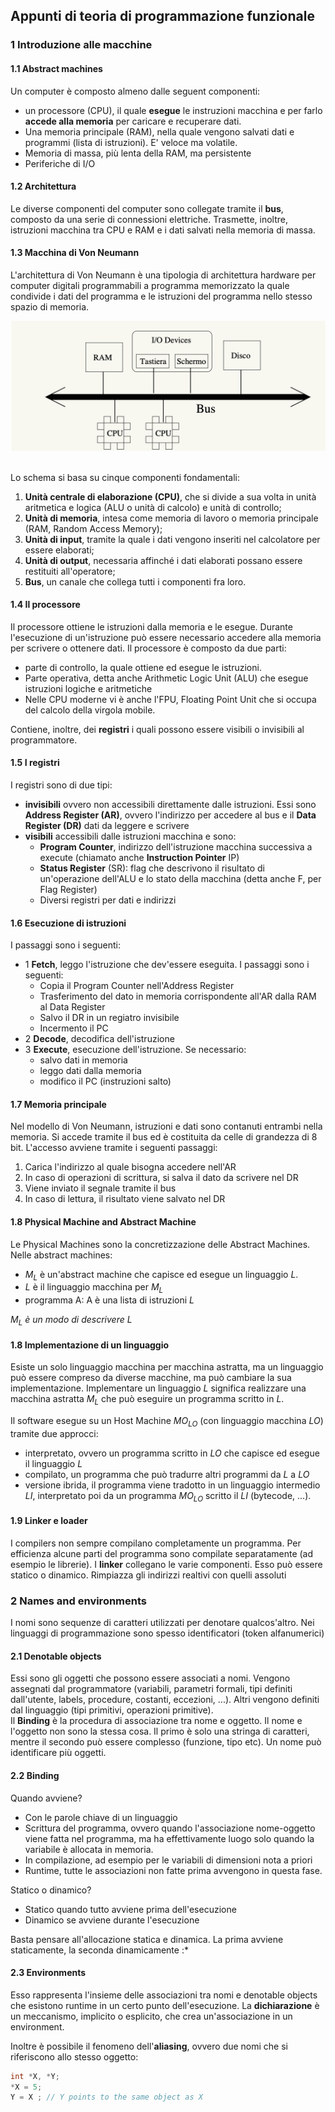 ## Appunti di teoria di programmazione funzionale

### 1 Introduzione alle macchine

#### 1.1 Abstract machines
Un computer è composto almeno dalle seguent componenti:
- un processore (CPU), il quale **esegue** le instruzioni macchina e per farlo **accede alla memoria** per caricare e recuperare dati.
- Una memoria principale (RAM), nella quale vengono salvati dati e programmi (lista di istruzioni). E' veloce ma volatile.
- Memoria di massa, più lenta della RAM, ma persistente
- Periferiche di I/O

#### 1.2 Architettura
Le diverse componenti del computer sono collegate tramite il **bus**, composto da una serie di connessioni elettriche. Trasmette, inoltre, istruzioni macchina tra CPU e RAM e i dati salvati nella memoria di massa.

#### 1.3 Macchina di Von Neumann
L'architettura di Von Neumann è una tipologia di architettura hardware per computer digitali programmabili a programma memorizzato la quale condivide i dati del programma e le istruzioni del programma nello stesso spazio di memoria.

<img src="Images/vonneumann.png">
<br><br>

Lo schema si basa su cinque componenti fondamentali:

1. **Unità centrale di elaborazione (CPU)**, che si divide a sua volta in unità aritmetica e logica (ALU o unità di calcolo) e unità di controllo;
2. **Unità di memoria**, intesa come memoria di lavoro o memoria principale (RAM, Random Access Memory);
3. **Unità di input**, tramite la quale i dati vengono inseriti nel calcolatore per essere elaborati;
4. **Unità di output**, necessaria affinché i dati elaborati possano essere restituiti all'operatore;
5. **Bus**, un canale che collega tutti i componenti fra loro.

#### 1.4 Il processore
Il processore ottiene le istruzioni dalla memoria e le esegue. Durante l'esecuzione di un'istruzione può essere necessario accedere alla memoria per scrivere o ottenere dati. Il processore è composto da due parti:
- parte di controllo, la quale ottiene ed esegue le istruzioni.
- Parte operativa, detta anche Arithmetic Logic Unit (ALU) che esegue istruzioni logiche e aritmetiche
- Nelle CPU moderne vi è anche l'FPU, Floating Point Unit che si occupa del calcolo della virgola mobile.

Contiene, inoltre, dei **registri** i quali possono essere visibili o invisibili al programmatore.

#### 1.5 I registri
I registri sono di due tipi:
- **invisibili** ovvero non accessibili direttamente dalle istruzioni. Essi sono **Address Register (AR)**, ovvero l'indirizzo per accedere al bus e il **Data Register (DR)** dati da leggere e scrivere
- **visibili** accessibili dalle istruzioni macchina e sono:
  - **Program Counter**, indirizzo dell'istruzione macchina successiva a execute (chiamato anche **Instruction Pointer** IP)
  - **Status Register** (SR): flag che descrivono il risultato di un'operazione dell'ALU e lo stato della macchina (detta anche F, per Flag Register)
  - Diversi registri per dati e indirizzi

#### 1.6 Esecuzione di istruzioni
I passaggi sono i seguenti:
- 1 **Fetch**, leggo l'istruzione che dev'essere eseguita. I passaggi sono i seguenti:
  - Copia il Program Counter nell'Address Register
  - Trasferimento del dato in memoria corrispondente all'AR dalla RAM al Data Register
  - Salvo il DR in un regiatro invisibile
  - Incermento il PC
- 2 **Decode**, decodifica dell'istruzione
- 3 **Execute**, esecuzione dell'istruzione. Se necessario:
  - salvo dati in memoria
  - leggo dati dalla memoria
  - modifico il PC (instruzioni salto)

#### 1.7 Memoria principale
Nel modello di Von Neumann, istruzioni e dati sono contanuti entrambi nella memoria. Si accede tramite il bus ed è costituita da celle di grandezza di 8 bit. L'accesso avviene tramite i seguenti passaggi:
1. Carica l'indirizzo al quale bisogna accedere nell'AR
2. In caso di operazioni di scrittura, si salva il dato da scrivere nel DR
3. Viene inviato il segnale tramite il bus
4. In caso di lettura, il risultato viene salvato nel DR

#### 1.8 Physical Machine and Abstract Machine
Le Physical Machines sono la concretizzazione delle Abstract Machines. Nelle abstract machines:
- $M_L$ è un'abstract machine che capisce ed esegue un linguaggio $L$.
- $L$ è il linguaggio macchina per $M_L$
- programma A: A è una lista di istruzioni $L$

*$M_L$ è un modo di descrivere $L$*

#### 1.8 Implementazione di un linguaggio

Esiste un solo linguaggio macchina per macchina astratta, ma un linguaggio può essere compreso da diverse macchine, ma può cambiare la sua implementazione. Implementare un linguaggio $L$ significa realizzare una macchina astratta $M_L$ che può eseguire un programma scritto in $L$.

Il software esegue su un Host Machine $MO_{LO}$ (con linguaggio macchina $LO$) tramite due approcci:
- interpretato, ovvero un programma scritto in $LO$ che capisce ed esegue il linguaggio $L$
- compilato, un programma che può tradurre altri programmi da $L$ a $LO$
- versione ibrida, il programma viene tradotto in un linguaggio intermedio $LI$, interpretato poi da un programma $MO_{LO}$ scritto il $LI$ (bytecode, ...).

#### 1.9 Linker e loader

I compilers non sempre compilano completamente un programma. Per efficienza alcune parti del programma sono compilate separatamente (ad esempio le librerie). I **linker** collegano le varie componenti. Esso può essere statico o dinamico. Rimpiazza gli indirizzi realtivi con quelli assoluti


### 2 Names and environments
I nomi sono sequenze di caratteri utilizzati per denotare qualcos'altro. Nei linguaggi di programmazione sono spesso identificatori (token alfanumerici)

#### 2.1 Denotable objects
Essi sono gli oggetti che possono essere associati a nomi. Vengono assegnati dal programmatore (variabili, parametri formali, tipi definiti dall'utente, labels, procedure, costanti, eccezioni, ...). Altri vengono definiti dal linguaggio (tipi primitivi, operazioni primitive). <br>
Il **Binding** è la procedura di associazione tra nome e oggetto. Il nome e l'oggetto non sono la stessa cosa. Il primo è solo una stringa di caratteri, mentre il secondo può essere complesso (funzione, tipo etc). Un nome può identificare più oggetti.

#### 2.2 Binding
Quando avviene?
- Con le parole chiave di un linguaggio
- Scrittura del programma, ovvero quando l'associazione nome-oggetto viene fatta nel programma, ma ha effettivamente luogo solo quando la variabile è allocata in memoria.
- In compilazione, ad esempio per le variabili di dimensioni nota a priori
- Runtime, tutte le associazioni non fatte prima avvengono in questa fase.

Statico o dinamico?
- Statico quando tutto avviene prima dell'esecuzione
- Dinamico se avviene durante l'esecuzione

 Basta pensare all'allocazione statica e dinamica. La prima avviene staticamente, la seconda dinamicamente :*

#### 2.3 Environments
Esso rappresenta l'insieme delle associazioni tra nomi e denotable objects che esistono runtime in un certo punto dell'esecuzione. La **dichiarazione** è un meccanismo, implicito o esplicito, che crea un'associazione in un environment.

Inoltre è possibile il fenomeno dell'**aliasing**, ovvero due nomi che si riferiscono allo stesso oggetto:
```c
int *X, *Y;
*X = 5;
Y = X ; // Y points to the same object as X
```
